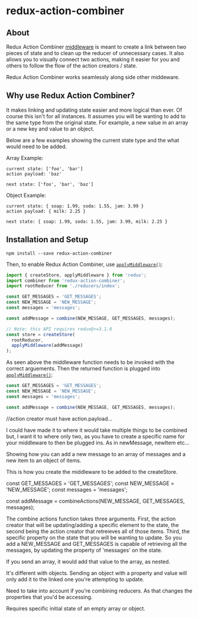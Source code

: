 # redux-action-combiner

## About
Redux Action Combiner [middleware](https://github.com/reactjs/redux/blob/master/docs/advanced/Middleware.md) is meant to create a link between two pieces of state and to clean up the reducer of unnecessary cases. It also allows you to visually connect two actions, making it easier for you and others to follow the flow of the action creators / state.

Redux Action Combiner works seamlessly along side other middeware.

## Why use Redux Action Combiner?

It makes linking and updating state easier and more logical than ever. Of course this isn't for all instances. It assumes you will be wanting to add to the same type from the original
state. For example, a new value in an array or a new key and value to an object.

Below are a few examples showing the current state type and the what would need to be added.

Array Example:
```
current state: ['foo', 'bar']
action payload: 'baz'

next state: ['foo', 'bar', 'baz']
```

Object Example:
```
current state: { soap: 1.99, soda: 1.55, jam: 3.99 }
action payload: { milk: 2.25 }

next state: { soap: 1.99, soda: 1.55, jam: 3.99, milk: 2.25 }
```

## Installation and Setup

```
npm install --save redux-action-combiner
```

Then, to enable Redux Action Combiner, use [`applyMiddleware()`](http://redux.js.org/docs/api/applyMiddleware.html):

```js
import { createStore, applyMiddleware } from 'redux';
import combiner from 'redux-action-combiner';
import rootReducer from './reducers/index';

const GET_MESSAGES = 'GET_MESSAGES';
const NEW_MESSAGE = 'NEW_MESSAGE';
const messages = 'messages';

const addMessage = combine(NEW_MESSAGE, GET_MESSAGES, messages);

// Note: this API requires redux@>=3.1.0
const store = createStore(
  rootReducer,
  applyMiddleware(addMessage)
);
```

As seen above the middleware function needs to be invoked with the correct arguements. Then the returned function is plugged into [`applyMiddleware()`](http://redux.js.org/docs/api/applyMiddleware.html):

```js
const GET_MESSAGES = 'GET_MESSAGES';
const NEW_MESSAGE = 'NEW_MESSAGE';
const messages = 'messages';

const addMessage = combine(NEW_MESSAGE, GET_MESSAGES, messages);

```


//action creator must have action.payload...

I could have made it to where it would take multiple things to be combined but, I want it to where only two, as you have to create a specific name for your middleware to then be plugged ins. As in newMessage, newItem etc...

Showing how you can add a new message to an array of messages and a new item to an object of items.

This is how you create the middleware to be added to the createStore.

const GET_MESSAGES = 'GET_MESSAGES';
const NEW_MESSAGE = 'NEW_MESSAGE';
const messages = 'messages';

const addMessage = combineActions(NEW_MESSAGE, GET_MESSAGES, messages);

The combine actions function takes three arguments. First, the action creator that will be updating/adding a specific element to the state, the second being the action creator that retreieves all of those items. Third, the specific property on the state that you will be wanting to update.
So you add a NEW_MESSAGE and GET_MESSAGES is capable of retrieving all the messages, by updating the property of 'messages' on the state.

If you send an array, it would add that value to the array, as nested.

It's different with objects. Sending an object with a property and value will only add it to the linked one you're attempting to update.

Need to take into account if you're combining reducers. As that changes the properties that you'd be accessing.

Requires specific initial state of an empty array or object.
